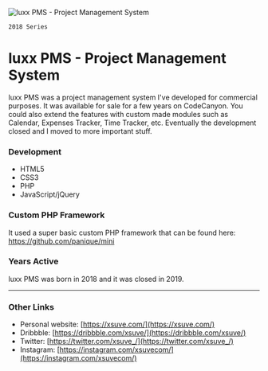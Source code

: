 ![luxx PMS - Project Management System](https://xsuve.com/portfolio/luxxcms/header.png)

`2018 Series`
# luxx PMS - Project Management System
luxx PMS was a project management system I've developed for commercial purposes. It was available for sale for a few years on CodeCanyon. You could also extend the features with custom made modules such as Calendar, Expenses Tracker, Time Tracker, etc. Eventually the development closed and I moved to more important stuff.

### Development
* HTML5
* CSS3
* PHP
* JavaScript/jQuery

### Custom PHP Framework
It used a super basic custom PHP framework that can be found here: https://github.com/panique/mini

### Years Active
luxx PMS was born in 2018 and it was closed in 2019.

---

### Other Links
* Personal website: [https://xsuve.com/](https://xsuve.com/)
* Dribbble: [https://dribbble.com/xsuve/](https://dribbble.com/xsuve/)
* Twitter: [https://twitter.com/xsuve_/](https://twitter.com/xsuve_/)
* Instagram: [https://instagram.com/xsuvecom/](https://instagram.com/xsuvecom/)
